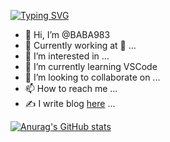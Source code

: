 [![Typing SVG](https://readme-typing-svg.demolab.com?font=Hack&pause=1000&width=435&lines=Hi+There+And+Welcome+%F0%9F%8E%89)](https://git.io/typing-svg)
- 👋 Hi, I’m @BABA983
- 🦊 Currently working at 🦊 ...
- 👀 I’m interested in ...
- 🌱 I’m currently learning VSCode
- 💞️ I’m looking to collaborate on ...
- 📫 How to reach me ...
- ✍️ I write blog [here](https://daudrao.vercel.app) ...


<!---
BABA983/BABA983 is a ✨ special ✨ repository because its `README.md` (this file) appears on your GitHub profile.
You can click the Preview link to take a look at your changes.
--->

[![Anurag's GitHub stats](https://github-readme-stats.vercel.app/api?username=BABA983)](https://github.com/anuraghazra/github-readme-stats)
